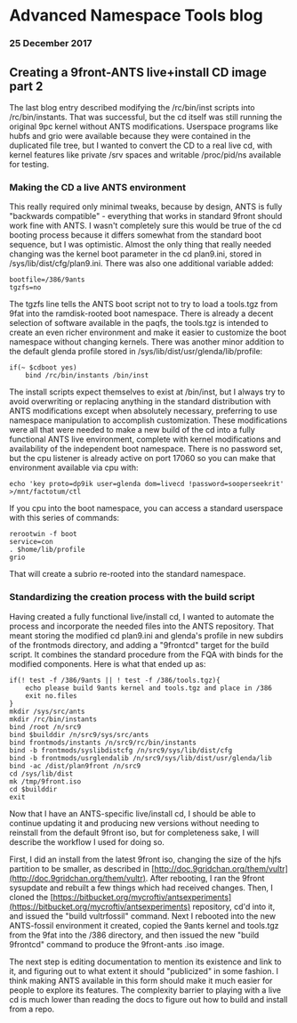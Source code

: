 # Advanced Namespace Tools blog
### 25 December 2017

## Creating a 9front-ANTS live+install CD image part 2

The last blog entry described modifying the /rc/bin/inst scripts into /rc/bin/instants. That was successful, but the cd itself was still running the original 9pc kernel without ANTS modifications. Userspace programs like hubfs and grio were available because they were contained in the duplicated file tree, but I wanted to convert the CD to a real live cd, with kernel features like private /srv spaces and writable /proc/pid/ns available for testing.

### Making the CD a live ANTS environment

This really required only minimal tweaks, because by design, ANTS is fully "backwards compatible" - everything that works in standard 9front should work fine with ANTS. I wasn't completely sure this would be true of the cd booting process because it differs somewhat from the standard boot sequence, but I was optimistic. Almost the only thing that really needed changing was the kernel boot parameter in the cd plan9.ini, stored in /sys/lib/dist/cfg/plan9.ini. There was also one additional variable added:

	bootfile=/386/9ants
	tgzfs=no

The tgzfs line tells the ANTS boot script not to try to load a tools.tgz from 9fat into the ramdisk-rooted boot namespace. There is already a decent selection of software available in the paqfs, the tools.tgz is intended to create an even richer environment and make it easier to customize the boot namespace without changing kernels. There was another minor addition to the default glenda profile stored in /sys/lib/dist/usr/glenda/lib/profile:

	if(~ $cdboot yes)
		bind /rc/bin/instants /bin/inst

The install scripts expect themselves to exist at /bin/inst, but I always try to avoid overwriting or replacing anything in the standard distribution with ANTS modifications except when absolutely necessary, preferring to use namespace manipulation to accomplish customization. These modifications were all that were needed to make a new build of the cd into a fully functional ANTS live environment, complete with kernel modifications and availability of the independent boot namespace. There is no password set, but the cpu listener is already active on port 17060 so you can make that environment available via cpu with:

	echo 'key proto=dp9ik user=glenda dom=livecd !password=sooperseekrit' >/mnt/factotum/ctl

If you cpu into the boot namespace, you can access a standard userspace with this series of commands:

	rerootwin -f boot
	service=con
	. $home/lib/profile
	grio

That will create a subrio re-rooted into the standard namespace. 

### Standardizing the creation process with the build script

Having created a fully functional live/install cd, I wanted to automate the process and incorporate the needed files into the ANTS repository. That meant storing the modified cd plan9.ini and glenda's profile in new subdirs of the frontmods directory, and adding a "9frontcd" target for the build script. It combines the standard procedure from the FQA with binds for the modified components. Here is what that ended up as:

	if(! test -f /386/9ants || ! test -f /386/tools.tgz){
		echo please build 9ants kernel and tools.tgz and place in /386
		exit no.files
	}
	mkdir /sys/src/ants
	mkdir /rc/bin/instants
	bind /root /n/src9
	bind $builddir /n/src9/sys/src/ants
	bind frontmods/instants /n/src9/rc/bin/instants
	bind -b frontmods/syslibdistcfg /n/src9/sys/lib/dist/cfg
	bind -b frontmods/usrglendalib /n/src9/sys/lib/dist/usr/glenda/lib
	bind -ac /dist/plan9front /n/src9
	cd /sys/lib/dist
	mk /tmp/9front.iso
	cd $builddir
	exit

Now that I have an ANTS-specific live/install cd, I should be able to continue updating it and producing new versions without needing to reinstall from the default 9front iso, but for completeness sake, I will describe the workflow I used for doing so.

First, I did an install from the latest 9front iso, changing the size of the hjfs partition to be smaller, as described in [http://doc.9gridchan.org/them/vultr](http://doc.9gridchan.org/them/vultr). After rebooting, I ran the 9front sysupdate and rebuilt a few things which had received changes. Then, I cloned the [https://bitbucket.org/mycroftiv/antsexperiments](https://bitbucket.org/mycroftiv/antsexperiments) repository, cd'd into it, and issued the "build vultrfossil" command. Next I rebooted into the new ANTS-fossil environment it created, copied the 9ants kernel and tools.tgz from the 9fat into the /386 directory, and then issued the new "build 9frontcd" command to produce the 9front-ants .iso image.

The next step is editing documentation to mention its existence and link to it, and figuring out to what extent it should "publicized" in some fashion. I think making ANTS available in this form should make it much easier for people to explore its features. The complexity barrier to playing with a live cd is much lower than reading the docs to figure out how to build and install from a repo.
